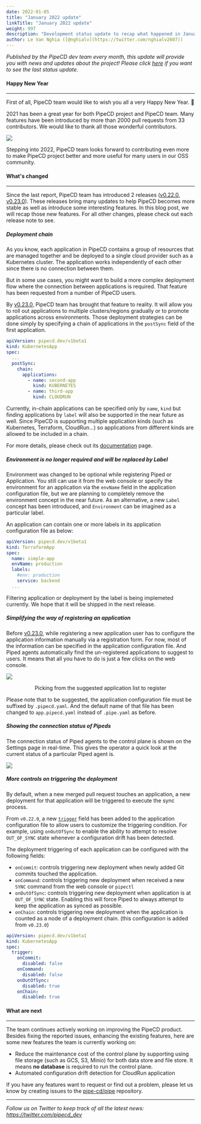 ```yaml
---
date: 2022-01-05
title: "January 2022 update"
linkTitle: "January 2022 update"
weight: 997
description: "Development status update to recap what happened in January"
author: Le Van Nghia ([@nghialv](https://twitter.com/nghialv2607))
---
```


_Published by the PipeCD dev team every month, this update will provide you with news and updates about the project! Please click [here](/blog/2021/11/01/november-2021-update/) if you want to see the last status update._

#### Happy New Year
---
First of all, PipeCD team would like to wish you all a very Happy New Year. 🥳

2021 has been a great year for both PipeCD project and PipeCD team. Many features have been introduced by more than 2000 pull requests from 33 contributors. We would like to thank all those wonderful contributors.

![](/images/january-2022-contributor-list.png)

Stepping into 2022, PipeCD team looks forward to contributing even more to make PipeCD project better and more useful for many users in our OSS community.

#### What's changed
---

Since the last report, PipeCD team has introduced 2 releases ([v0.22.0](https://github.com/pipe-cd/pipe/releases/tag/v0.22.0), [v0.23.0](https://github.com/pipe-cd/pipe/releases/tag/v0.23.0)). These releases bring many updates to help PipeCD becomes more stable as well as introduce some interesting features. In this blog post, we will recap those new features. For all other changes, please check out each release note to see.

##### Deployment chain

As you know, each application in PipeCD contains a group of resources that are managed together and be deployed to a single cloud provider such as a Kubernetes cluster. The application works independently of each other since there is no connection between them.

But in some use cases, you might want to build a more complex deployment flow where the connection between applications is required. That feature has been requested from a number of PipeCD users.

By [v0.23.0](https://github.com/pipe-cd/pipe/releases/tag/v0.23.0), PipeCD team has brought that feature to reality. It will allow you to roll out applications to multiple clusters/regions gradually or to promote applications across environments. Those deployment strategies can be done simply by specifying a chain of applications in the `postSync` field of the first application.

```yaml
apiVersion: pipecd.dev/v1beta1
kind: KubernetesApp
spec:
  ...
  postSync:
    chain:
      applications:
        - name: second-app
          kind: KUBERNETES
        - name: third-app
          kind: CLOUDRUN
```

Currently, in-chain applications can be specified only by `name`, `kind` but finding applications by `label` will also be supported in the near future as well. Since PipeCD is supporting multiple application kinds (such as Kubernetes, Terraform, CloudRun...) so applications from different kinds are allowed to be included in a chain.

For more details, please check out its [documentation](https://pipecd.dev/docs/user-guide/deployment-chain/) page.

##### Environment is no longer required and will be replaced by Label

Environment was changed to be optional while registering Piped or Application. You still can use it from the web console or specify the environment for an application via the `envName` field in the application configuration file, but we are planning to completely remove the environment concept in the near future. As an alternative, a new `Label` concept has been introduced, and `Environment` can be imagined as a particular label.

An application can contain one or more labels in its application configuration file as below:

```yaml
apiVersion: pipecd.dev/v1beta1
kind: TerraformApp
spec:
  name: simple-app
  envName: production
  labels:
    #env: production
    service: backend
  ...
```

Filtering application or deployment by the label is being implemeted currently. We hope that it will be shipped in the next release.

##### Simplifying the way of registering an application

Before [v0.23.0](https://github.com/pipe-cd/pipe/releases/tag/v0.23.0), while registering a new application user has to configure the application information manually via a registration form. For now, most of the information can be specified in the application configuration file. And Piped agents automatically find the un-registered applications to suggest to users. It means that all you have to do is just a few clicks on the web console.

![](/images/registering-an-application-from-git.png)
<p style="text-align: center;">
Picking from the suggested application list to register
</p>

Please note that to be suggested, the application configuration file must be suffixed by `.pipecd.yaml`. And the default name of that file has been changed to `app.pipecd.yaml` instead of `.pipe.yaml` as before.

##### Showing the connection status of Pipeds

The connection status of Piped agents to the control plane is shown on the Settings page in real-time. This gives the operator a quick look at the current status of a particular Piped agent is.

![](/images/january-2022-piped-connection-status.png)

##### More controls on triggering the deployment

By default, when a new merged pull request touches an application, a new deployment for that application will be triggered to execute the sync process.

From `v0.22.0`, a new [`trigger`](https://pipecd.dev/docs/user-guide/configuration-reference/#deploymenttrigger) field has been added to the application configuration file to allow users to customize the triggering condition. For example, using `onOutOfSync` to enable the ability to attempt to resolve `OUT_OF_SYNC` state whenever a configuration drift has been detected.

The deployment triggering of each application can be configured with the following fields:

* `onCommit`: controls triggering new deployment when newly added Git commits touched the application.
* `onCommand`: controls triggering new deployment when received a new `SYNC` command from the web console or `pipectl`
* `onOutOfSync`: controls triggering new deployment when application is at `OUT_OF_SYNC` state. Enabling this will force Piped to always attempt to keep the application as synced as possible.
* `onChain`: controls triggering new deployment when the application is counted as a node of a deployment chain. (this configuration is added from `v0.23.0`)

``` yaml
apiVersion: pipecd.dev/v1beta1
kind: KubernetesApp
spec:
  trigger:
    onCommit:
      disabled: false
    onCommand:
      disabled: false
    onOutOfSync:
      disabled: true
    onChain:
      disabled: true
```

#### What are next
---

The team continues actively working on improving the PipeCD product. Besides fixing the reported issues, enhancing the existing features, here are some new features the team is currently working on:

- Reduce the maintenance cost of the control plane by supporting using file storage (such as GCS, S3, Minio) for both data store and file store. It means **no database** is required to run the control plane.
- Automated configuration drift detection for CloudRun application

If you have any features want to request or find out a problem, please let us know by creating issues to the [pipe-cd/pipe](https://github.com/pipe-cd/pipe/issues) repository.


---
*Follow us on Twitter to keep track of all the latest news: https://twitter.com/pipecd_dev*
